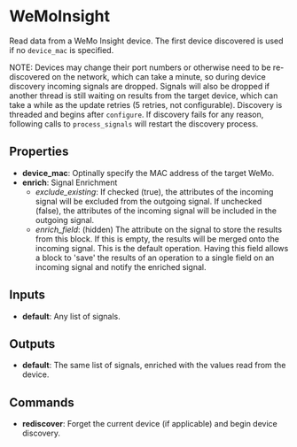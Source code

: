 WeMoInsight
===========
Read data from a WeMo Insight device. The first device discovered is used if no `device_mac` is specified.

NOTE: Devices may change their port numbers or otherwise need to be re-discovered on the network, which can take a minute, so during device discovery incoming signals are dropped. Signals will also be dropped if another thread is still waiting on results from the target device, which can take a while as the update retries (5 retries, not configurable). Discovery is threaded and begins after `configure`. If discovery fails for any reason, following calls to `process_signals` will restart the discovery process.

Properties
----------
- **device_mac**: Optinally specify the MAC address of the target WeMo.
- **enrich**: Signal Enrichment
  - *exclude_existing*: If checked (true), the attributes of the incoming signal will be excluded from the outgoing signal. If unchecked (false), the attributes of the incoming signal will be included in the outgoing signal.
  - *enrich_field*: (hidden) The attribute on the signal to store the results from this block. If this is empty, the results will be merged onto the incoming signal. This is the default operation. Having this field allows a block to 'save' the results of an operation to a single field on an incoming signal and notify the enriched signal.

Inputs
------
- **default**: Any list of signals.

Outputs
-------
- **default**: The same list of signals, enriched with the values read from the device.

Commands
--------
- **rediscover**: Forget the current device (if applicable) and begin device discovery.

